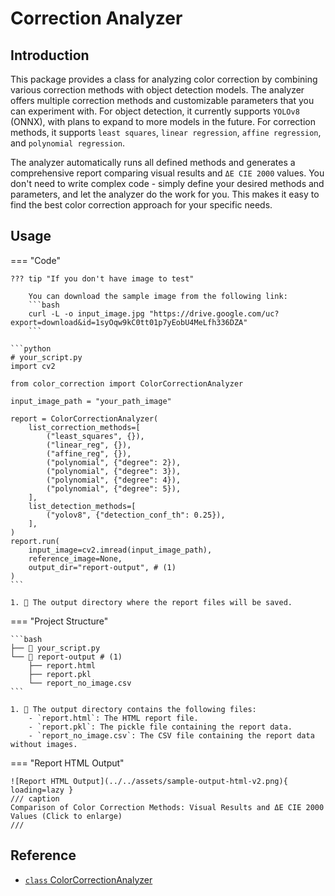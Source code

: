 # Correction Analyzer

## Introduction

This package provides a class for analyzing color correction by combining various correction methods with object detection models. The analyzer offers multiple correction methods and customizable parameters that you can experiment with. For object detection, it currently supports `YOLOv8` (ONNX), with plans to expand to more models in the future. For correction methods, it supports `least squares`, `linear regression`, `affine regression`, and `polynomial regression`.

The analyzer automatically runs all defined methods and generates a comprehensive report comparing visual results and `ΔE CIE 2000` values. You don't need to write complex code - simply define your desired methods and parameters, and let the analyzer do the work for you. This makes it easy to find the best color correction approach for your specific needs.


## Usage

=== "Code"

    ??? tip "If you don't have image to test"

        You can download the sample image from the following link:
        ```bash
        curl -L -o input_image.jpg "https://drive.google.com/uc?export=download&id=1syOqw9kC0tt01p7yEobU4MeLfh336DZA"
        ```

    ```python
    # your_script.py
    import cv2

    from color_correction import ColorCorrectionAnalyzer

    input_image_path = "your_path_image"

    report = ColorCorrectionAnalyzer(
        list_correction_methods=[
            ("least_squares", {}),
            ("linear_reg", {}),
            ("affine_reg", {}),
            ("polynomial", {"degree": 2}),
            ("polynomial", {"degree": 3}),
            ("polynomial", {"degree": 4}),
            ("polynomial", {"degree": 5}),
        ],
        list_detection_methods=[
            ("yolov8", {"detection_conf_th": 0.25}),
        ],
    )
    report.run(
        input_image=cv2.imread(input_image_path),
        reference_image=None,
        output_dir="report-output", # (1)
    )
    ```

    1. 💬 The output directory where the report files will be saved.

=== "Project Structure"

    ```bash
    ├── 📄 your_script.py
    └── 📂 report-output # (1)
        ├── report.html
        ├── report.pkl
        └── report_no_image.csv
    ```

    1. 💬 The output directory contains the following files:
        - `report.html`: The HTML report file.
        - `report.pkl`: The pickle file containing the report data.
        - `report_no_image.csv`: The CSV file containing the report data without images.

=== "Report HTML Output"

    ![Report HTML Output](../../assets/sample-output-html-v2.png){ loading=lazy }
    /// caption
    Comparison of Color Correction Methods: Visual Results and ΔE CIE 2000 Values (Click to enlarge)
    ///


## Reference

- [`class` ColorCorrectionAnalyzer](../reference/services/correction_analyzer.md)
